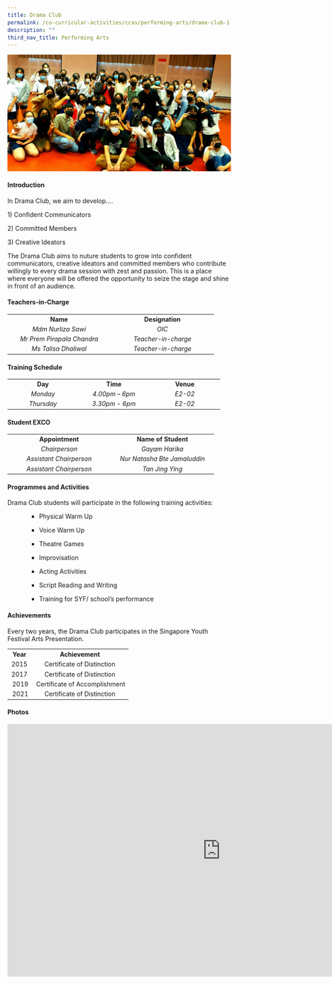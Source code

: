 ```yaml
---
title: Drama Club
permalink: /co-curricular-activities/ccas/performing-arts/drama-club-1
description: ""
third_nav_title: Performing Arts
---
```

<img src="/images/drama1.jpeg">
<h4><strong>Introduction</strong></h4>
<p>In Drama Club, we aim to develop&hellip;.</p>
<p>1) Confident Communicators</p>
<p>2) Committed Members</p>
<p>3) Creative Ideators</p>
<p>The Drama Club aims to nuture students to grow into confident communicators, creative ideators and committed members who contribute willingly to every drama session with zest and passion. This is a place where everyone will be offered the opportunity to seize the stage and shine in front of an audience.&nbsp;</p>
<h4><strong>Teachers-in-Charge</strong></h4>
<table width="439">
<tbody>
<tr>
<td style="text-align: center;" width="219"><strong>Name</strong></td>
<td style="text-align: center;" width="219"><strong>Designation</strong></td>
</tr>
<tr>
<td style="text-align: center;" width="219"><em>Mdm Nurliza Sawi</em></td>
<td style="text-align: center;" width="219"><em>OIC</em></td>
</tr>
<tr>
<td style="text-align: center;" width="219"><em>Mr Prem Pirapala Chandra</em></td>
<td style="text-align: center;" width="219"><em>Teacher-in-charge</em></td>
</tr>
<tr>
<td style="text-align: center;" width="219"><em>Ms Talisa Dhaliwal</em></td>
<td style="text-align: center;" width="219"><em>Teacher-in-charge</em></td>
</tr>
</tbody>
</table>
<h4><strong>Training Schedule</strong></h4>
<table width="439">
<tbody>
<tr>
<td style="text-align: center;" width="146"><strong>Day</strong></td>
<td style="text-align: center;" width="146"><strong>Time</strong></td>
<td style="text-align: center;" width="146"><strong>Venue</strong></td>
</tr>
<tr>
<td style="text-align: center;" width="146"><em>Monday</em></td>
<td style="text-align: center;" width="146"><em>4.00pm &ndash; 6pm</em></td>
<td style="text-align: center;" width="146"><em>E2-02</em></td>
</tr>
<tr>
<td style="text-align: center;" width="146"><em>Thursday</em></td>
<td style="text-align: center;" width="146"><em>3.30pm - 6pm</em></td>
<td style="text-align: center;" width="146"><em>E2-02</em></td>
</tr>
</tbody>
</table>
<h4><strong>Student EXCO</strong></h4>
<table width="439">
<tbody>
<tr>
<td style="text-align: center;" width="219"><strong>Appointment</strong></td>
<td style="text-align: center;" width="219"><strong>Name of Student</strong></td>
</tr>
<tr>
<td style="text-align: center;" width="219"><em>Chairperson</em></td>
<td style="text-align: center;" width="219"><em>Gayam Harika</em></td>
</tr>
<tr>
<td style="text-align: center;" width="219"><em>Assistant Chairperson</em></td>
<td style="text-align: center;" width="219"><em>Nur Natasha Bte Jamaluddin</em></td>
</tr>
<tr>
<td style="text-align: center;" width="219"><em>Assistant Chairperson</em></td>
<td style="text-align: center;" width="219"><em>Tan Jing Ying</em></td>
</tr>
</tbody>
</table>
<h4><strong>Programmes and Activities</strong></h4>
<p>Drama Club students will participate in the following training activities:</p>
<ul>
<ul>
<ul>
<li>Physical Warm Up</li>
</ul>
<ul>
<li>Voice Warm Up</li>
</ul>
<ul>
<li>Theatre Games</li>
</ul>
<ul>
<li>Improvisation</li>
</ul>
<ul>
<li>Acting Activities</li>
</ul>
<ul>
<li>Script Reading and Writing</li>
</ul>
<ul>
<li>Training for SYF/ school&rsquo;s performance</li>
</ul>
</ul>
</ul>
<h4><strong>Achievements</strong></h4>
<p>Every two years, the Drama Club participates in the Singapore Youth Festival Arts Presentation.</p>
<table>
<tbody>
<tr>
<th style="text-align: center;">Year</th>
<th style="text-align: center;">Achievement</th>
</tr>
<tr>
<td style="text-align: center;">2015</td>
<td style="text-align: center;">Certificate of Distinction</td>
</tr>
<tr>
<td style="text-align: center;">2017</td>
<td style="text-align: center;">Certificate of Distinction</td>
</tr>
<tr>
<td style="text-align: center;">&nbsp;2019</td>
<td style="text-align: center;">&nbsp;Certificate of Accomplishment</td>
</tr>
<tr>
<td style="text-align: center;">&nbsp;2021</td>
<td style="text-align: center;">Certificate of Distinction</td>
</tr>
</tbody>
</table>
<h4><strong>Photos</strong></h4>
<iframe src="https://docs.google.com/presentation/d/e/2PACX-1vSt1nsfxU2qOnPAe3gja_SRUVZf8UXyd9QcZpkr75tb6nDaXy_mfbJ9D0DHMU1NBs8KoiUEZfh7ob9_/embed?start=false&loop=false&delayms=5000" frameborder="0" width="960" height="569" allowfullscreen="true"></iframe>